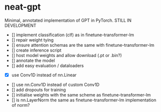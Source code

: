 # neat-gpt

Minimal, annotated implementation of GPT in PyTorch. STILL IN DEVELOPMENT

- [] implement classification (clf) as in finetune-transformer-lm
- [] repair weight tying
- [] ensure attention schemas are the same with finetune-transformer-lm
- [] create inference script
- [] host model weights and allow download (.pt or .bin?)
- [] annotate the model
- [] add easy evaluation / dataloaders
- [x] use Conv1D instead of nn.Linear
- [] use nn.Conv1D instead of custom Conv1D
- [] add dropouts for training
- [] initialise weights with the same scheme as finetune-transformer-lm
- [] is nn.LayerNorm the same as finetune-transformer-lm implementation of norm?